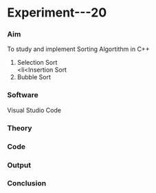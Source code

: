 # Experiment---20 

### Aim 
To study and implement Sorting Algortithm in C++ <ol><li>Selection Sort</li><li<Insertion Sort</li><li>Bubble Sort</li></ol> 

### Software 
Visual Studio Code 

### Theory 

### Code 

### Output 

### Conclusion 

